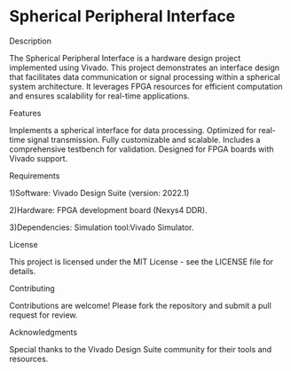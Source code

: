 # Spherical Peripheral Interface

Description

The Spherical Peripheral Interface is a hardware design project implemented using Vivado. This project demonstrates an interface design that facilitates data communication or signal processing within a spherical system architecture. It leverages FPGA resources for efficient computation and ensures scalability for real-time applications.

Features

Implements a spherical interface for data processing.
Optimized for real-time signal transmission.
Fully customizable and scalable.
Includes a comprehensive testbench for validation.
Designed for FPGA boards with Vivado support.

Requirements

1)Software:
Vivado Design Suite (version: 2022.1)

2)Hardware:
FPGA development board (Nexys4 DDR).

3)Dependencies:
Simulation tool:Vivado Simulator.

License

This project is licensed under the MIT License - see the LICENSE file for details.

Contributing

Contributions are welcome! Please fork the repository and submit a pull request for review.

Acknowledgments

Special thanks to the Vivado Design Suite community for their tools and resources.

